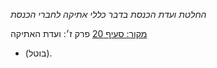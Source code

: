 *החלטת ועדת הכנסת בדבר כללי אתיקה לחברי הכנסת*

[מקור: סעיף 20](https://he.wikisource.org/wiki/%D7%9B%D7%9C%D7%9C%D7%99_%D7%90%D7%AA%D7%99%D7%A7%D7%94_%D7%9C%D7%97%D7%91%D7%A8%D7%99_%D7%94%D7%9B%D7%A0%D7%A1%D7%AA#%D7%A4%D7%A8%D7%A7_%D7%96#סעיף_20)
פרק ז׳: ועדת האתיקה

- (בוטל).
